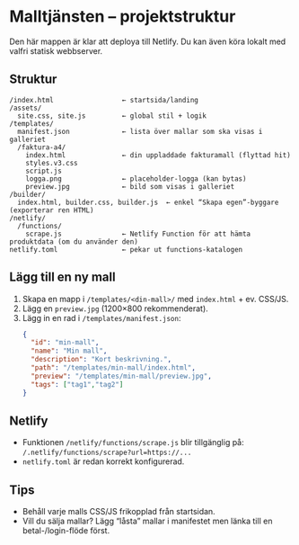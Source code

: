 # Malltjänsten – projektstruktur

Den här mappen är klar att deploya till Netlify. Du kan även köra lokalt med valfri statisk webbserver.

## Struktur

```
/index.html                 ← startsida/landing
/assets/
  site.css, site.js         ← global stil + logik
/templates/
  manifest.json             ← lista över mallar som ska visas i galleriet
  /faktura-a4/
    index.html              ← din uppladdade fakturamall (flyttad hit)
    styles.v3.css
    script.js
    logga.png               ← placeholder-logga (kan bytas)
    preview.jpg             ← bild som visas i galleriet
/builder/
  index.html, builder.css, builder.js  ← enkel “Skapa egen”‑byggare (exporterar ren HTML)
/netlify/
  /functions/
    scrape.js               ← Netlify Function för att hämta produktdata (om du använder den)
netlify.toml                ← pekar ut functions‑katalogen
```

## Lägg till en ny mall

1. Skapa en mapp i `/templates/<din-mall>/` med `index.html` + ev. CSS/JS.
2. Lägg en `preview.jpg` (1200×800 rekommenderat).
3. Lägg in en rad i `/templates/manifest.json`:
   ```json
   {
     "id": "min-mall",
     "name": "Min mall",
     "description": "Kort beskrivning.",
     "path": "/templates/min-mall/index.html",
     "preview": "/templates/min-mall/preview.jpg",
     "tags": ["tag1","tag2"]
   }
   ```

## Netlify

- Funktionen `/netlify/functions/scrape.js` blir tillgänglig på: `/.netlify/functions/scrape?url=https://...`
- `netlify.toml` är redan korrekt konfigurerad.

## Tips

- Behåll varje malls CSS/JS frikopplad från startsidan.
- Vill du sälja mallar? Lägg “låsta” mallar i manifestet men länka till en betal-/login-flöde först.
